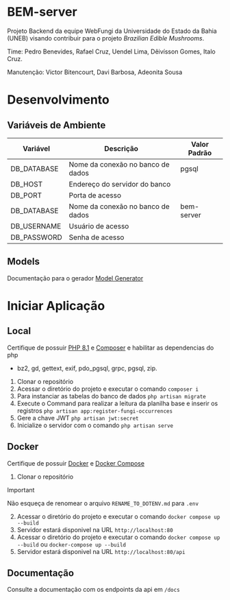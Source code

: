 # BEM-server

Projeto Backend da equipe WebFungi da Universidade do Estado da Bahia (UNEB) visando contribuir para o projeto *Brazilian Edible Mushrooms*.

Time: Pedro Benevides, Rafael Cruz, Uendel Lima, Dêivísson Gomes, Italo Cruz.

Manutenção: Victor Bitencourt, Davi Barbosa, Adeonita Sousa

# Desenvolvimento

<h2 id="variaveis-ambiente">Variáveis de Ambiente</h2>

| Variável    | Descrição                                     | Valor Padrão |
| ----------- | --------------------------------------------- | ------------ |
| DB_DATABASE | Nome da conexão no banco de dados             | pgsql        |
| DB_HOST     | Endereço do servidor do banco                 |              |
| DB_PORT     | Porta de acesso                               |              |
| DB_DATABASE | Nome da conexão no banco de dados             | bem-server   |
| DB_USERNAME | Usuário de acesso                             |              |
| DB_PASSWORD | Senha de acesso                               |              |

## Models
Documentação para o gerador [Model Generator](https://github.com/reliese/laravel)

# Iniciar Aplicação

## Local
Certifique de possuir [PHP 8.1](https://www.php.net/downloads.php) e [Composer](https://getcomposer.org/download/) e habilitar as dependencias do php 
*   bz2, gd, gettext, exif, pdo_pgsql, grpc, pgsql, zip.

1. Clonar o repositório
2. Acessar o diretório do projeto e executar o comando `composer i`
3. Para instanciar as tabelas do banco de dados `php artisan migrate`
4. Execute o Command para realizar a leitura da planilha base e inserir os registros `php artisan app:register-fungi-occurrences`
5. Gere a chave JWT `php artisan jwt:secret`
6. Inicialize o servidor com o comando `php artisan serve`

## Docker
Certifique de possuir [Docker](https://docs.docker.com/get-docker/) e [Docker Compose](https://docs.docker.com/compose/install/)
1. Clonar o repositório

> [!IMPORTANT]
> Não esqueça de renomear o arquivo `RENAME_TO_DOTENV.md` para `.env`

2. Acessar o diretório do projeto e executar o comando `docker compose up --build`
3. Servidor estará disponivel na URL `http://localhost:80`
2. Acessar o diretório do projeto e executar o comando `docker compose up --build` ou `docker-compose up --build`
3. Servidor estará disponivel na URL `http://localhost:80/api`

## Documentação

Consulte a documentação com os endpoints da api em `/docs`
